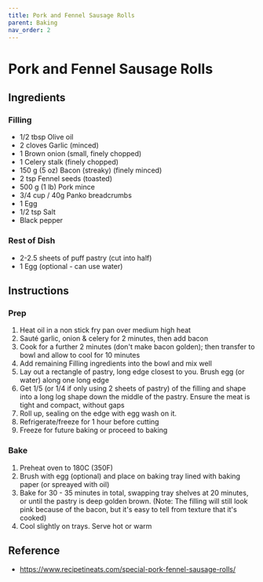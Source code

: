 ```yaml
---
title: Pork and Fennel Sausage Rolls
parent: Baking
nav_order: 2
---
```


# Pork and Fennel Sausage Rolls

## Ingredients

### Filling

- 1/2 tbsp Olive oil
- 2 cloves Garlic (minced)
- 1 Brown onion (small, finely chopped)
- 1 Celery stalk (finely chopped)
- 150 g (5 oz) Bacon (streaky) (finely minced)
- 2 tsp Fennel seeds (toasted)
- 500 g (1 lb) Pork mince
- 3/4 cup / 40g Panko breadcrumbs
- 1 Egg
- 1/2 tsp Salt
- Black pepper

### Rest of Dish

- 2-2.5 sheets of puff pastry (cut into half)
- 1 Egg (optional - can use water)

## Instructions

### Prep

1. Heat oil in a non stick fry pan over medium high heat
2. Sauté garlic, onion & celery for 2 minutes, then add bacon
3. Cook for a further 2 minutes (don't make bacon golden); then transfer to bowl and allow to cool for 10 minutes
4. Add remaining Filling ingredients into the bowl and mix well
5. Lay out a rectangle of pastry, long edge closest to you. Brush egg (or water) along one long edge
6. Get 1/5 (or 1/4 if only using 2 sheets of pastry) of the filling and shape into a long log shape down the middle of the pastry. Ensure the meat is tight and compact, without gaps
7. Roll up, sealing on the edge with egg wash on it.
8. Refrigerate/freeze for 1 hour before cutting
9. Freeze for future baking or proceed to baking

### Bake

1. Preheat oven to 180C (350F)
2. Brush with egg (optional) and place on baking tray lined with baking paper (or spreayed with oil)
3. Bake for 30 - 35 minutes in total, swapping tray shelves at 20 minutes, or until the pastry is deep golden brown. (Note: The filling will still look pink because of the bacon, but it's easy to tell from texture that it's cooked)
4. Cool slightly on trays. Serve hot or warm

## Reference

- https://www.recipetineats.com/special-pork-fennel-sausage-rolls/
